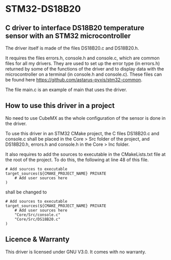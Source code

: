 # STM32-DS18B20

## C driver to interface DS18B20 temperature sensor with an STM32 microcontroller

The driver itself is made of the files DS18B20.c and DS18B20.h.

It requires the files errors.h, console.h and console.c, which are common files for all my drivers. They are used to set up the error type (in errors.h) returned by some of the functions of the driver and to display data with the microcontroller on a terminal (in console.h and console.c). These files can be found here https://github.com/astarus-pyxis/stm32-common.

The file main.c is an example of main that uses the driver.

## How to use this driver in a project

No need to use CubeMX as the whole configuration of the sensor is done in the driver.

To use this driver in an STM32 CMake project, the C files  DS18B20.c and console.c shall be placed in the Core > Src folder of the project, and DS18B20.h, errors.h and console.h in the Core > Inc folder.

It also requires to add the sources to executable in the CMakeLists.txt file at the root of the project. To do this, the following at line 48 of this file.


```
# Add sources to executable
target_sources(${CMAKE_PROJECT_NAME} PRIVATE
    # Add user sources here
)

```

shall be changed to


```
# Add sources to executable
target_sources(${CMAKE_PROJECT_NAME} PRIVATE
    # Add user sources here
    "Core/Src/console.c"
    "Core/Src/DS18B20.c"
)
```

## Licence & Warranty

This driver is licensed under GNU V3.0. It comes with no warranty.
